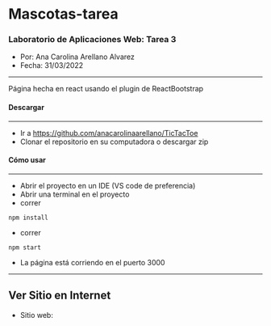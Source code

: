 # Mascotas-tarea
### **Laboratorio de Aplicaciones Web: Tarea 3**

- Por: Ana Carolina Arellano Alvarez
- Fecha: 31/03/2022

---

Página hecha en react usando el plugin de ReactBootstrap

#### **Descargar**

---

- Ir a https://github.com/anacarolinaarellano/TicTacToe
- Clonar el repositorio en su computadora o descargar zip

#### **Cómo usar**

---

- Abrir el proyecto en un IDE (VS code de preferencia)
- Abrir una terminal en el proyecto
- correr

```
npm install
```

- correr 
```
npm start
```
- La página está corriendo en el puerto 3000

---

## **Ver Sitio en Internet**

- Sitio web: 
